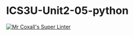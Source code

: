# ICS3U-Unit2-05-python

[![Mr Coxall's Super Linter](https://github.com/Cameron-Diedrich/ICS3U-Unit2-05-python/workflows/Mr%20Coxall's%20Super%20Linter/badge.svg)](https://github.com/Cameron-Diedrich/ICS3U-Unit2-05-python/actions/)
